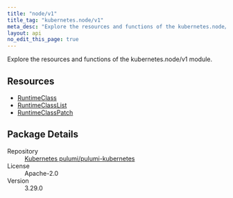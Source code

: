 ```yaml
---
title: "node/v1"
title_tag: "kubernetes.node/v1"
meta_desc: "Explore the resources and functions of the kubernetes.node/v1 module."
layout: api
no_edit_this_page: true
---
```


<!-- WARNING: this file was generated by Pulumi Docs Generator. -->
<!-- Do not edit by hand unless you're certain you know what you are doing! -->

Explore the resources and functions of the kubernetes.node/v1 module.

<h2 id="resources">Resources</h2>
<ul class="api">
    <li><a href="runtimeclass/" title="RuntimeClass"><span class="api-symbol api-symbol--resource"></span>RuntimeClass</a></li>
    <li><a href="runtimeclasslist/" title="RuntimeClassList"><span class="api-symbol api-symbol--resource"></span>RuntimeClassList</a></li>
    <li><a href="runtimeclasspatch/" title="RuntimeClassPatch"><span class="api-symbol api-symbol--resource"></span>RuntimeClassPatch</a></li>
</ul>

<h2 id="package-details">Package Details</h2>
<dl class="package-details">
	<dt>Repository</dt>
	<dd><a href="https://github.com/pulumi/pulumi-kubernetes">Kubernetes pulumi/pulumi-kubernetes</a></dd>
	<dt>License</dt>
	<dd>Apache-2.0</dd>
	<dt>Version</dt>
	<dd>3.29.0</dd>
</dl>

